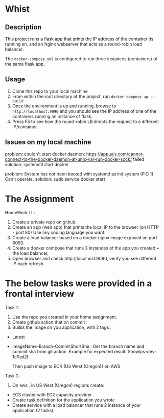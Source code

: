 # Whist
## Description
This project runs a flask app that prints the IP address of the container its running on, and an Nginx webserver that acts as a round-robin load balancer.

The `docker-compose.yml` is configured to run three instances (containers) of the same flask app.

## Usage
1. Clone this repo to your local machine
2. From within the root directory of the project, run `docker compose up --build`
3. Once the environment is up and running, browse to `http://localhost:9090` and you should see the IP address of one of the containers running an instance of flask.
4. Press F5 to see how the round-robin LB directs the request to a different IP/container.


## Issues on my local machine
problem: couldn't start docker daemon: https://appuals.com/cannot-connect-to-the-docker-daemon-at-unix-var-run-docker-sock/
failed solution: systemctl start docker

problem: System has not been booted with systemd as init system (PID 1). Can't operate.
solution: sudo service docker start

# The Assignment
HomeWork IT :
1. Create a private repo on github.
2. Create an app (web app) that prints the local IP to the browser (on HTTP - port 80) Use
any coding language you want.
3. Create a load balancer based on a docker nginx image exposed on port 9090.
4. Create a docker compose that runs 3 instances of the app you created + the load
balancer.
5. Open browser and check http://localhost:9090, verify you see different IP each refresh.

# The below tasks were provided in a frontal interview
Task 1:
1. Use the repo you created in your home assignment.
2. Create github action that on commit :
3. Builds the image on you application, with 2 tags :
* Latest
* ImageName-Branch-CommitShortSha : Get the branch name and commit sha from git action. Example for expected result: ShowIps-dev-1c0ad2f

    Then push image to ECR (US West (Oregon)) on AWS 



Task 2:
1. On aws , in US West (Oregon) regions create:
* ECS cluster with EC2 capacity provider
* Create task definition for the application you wrote
* Create service with a load balancer that runs 2 instance of your application (2 tasks)
